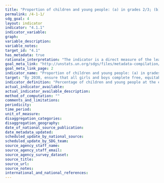 ```yaml
---
title: "Proportion of children and young people: (a) in grades 2/3; (b) at the end of primary; and (c) at the end of lower secondary achieving at least a minimum proficiency level in (i) reading and (ii) mathematics, by sex"
permalink: /4-1-1/
sdg_goal: 4
layout: indicator
indicator: "4.1.1"
indicator_variable: 
graph: 
variable_description: 
variable_notes: 
target_id: "4.1"
has_metadata: true
rationale_interpretation: "The indicator is a direct measure of the learning outcomes achieved in the two subject areas at the end of the relevant levels of education."
goal_meta_link: "http://unstats.un.org/sdgs/files/metadata-compilation/Metadata-Goal-4.pdf"
goal_meta_link_page: 2
indicator_name: "Proportion of children and young people: (a) in grades 2/3; (b) at the end of primary; and (c) at the end of lower secondary achieving at least a minimum proficiency level in (i) reading and (ii) mathematics, by sex"
target: "By 2030, ensure that all girls and boys complete free, equitable and quality primary and secondary education leading to relevant and effective learning outcomes."
indicator_definition: "Percentage of children and young people at the end of primary and lower secondary levels of education achieving at least a minimum proficiency level in (a) reading and (b) mathematics. The minimum proficiency level will be measured relative to new common reading and numeracy scales currently in development. The indicator is calculated as the number of children and young people at the end of primary or lower secondary education achieving or exceeding the minimum proficiency level in the given subject, expressed as a percentage of all children and young people at the end of primary or lower secondary education."
actual_indicator_available: 
actual_indicator_available_description: 
method_of_computation: ""
comments_and_limitations: 
periodicity: 
time_period: 
unit_of_measure: 
disaggregation_categories: 
disaggregation_geography: 
date_of_national_source_publication: 
date_metadata_updated: 
scheduled_update_by_national_source: 
scheduled_update_by_SDG_team: 
source_agency_staff_name: 
source_agency_staff_email: 
source_agency_survey_dataset: 
source_title: 
source_url: 
source_notes: 
international_and_national_references: 
---
```



